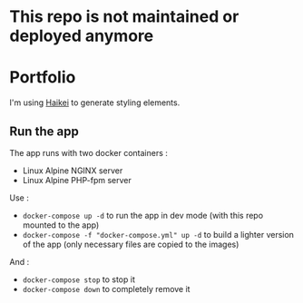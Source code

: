 # This repo is not maintained or deployed anymore

# Portfolio

I'm using [Haikei](https://app.haikei.app/) to generate styling elements.

## Run the app

The app runs with two docker containers :
- Linux Alpine NGINX server
- Linux Alpine PHP-fpm server

Use :
- `docker-compose up -d` to run the app in dev mode (with this repo mounted to the app)
- `docker-compose -f "docker-compose.yml" up -d` to build a lighter version of the app (only necessary files are copied to the images)

And :
- `docker-compose stop` to stop it
- `docker-compose down` to completely remove it
